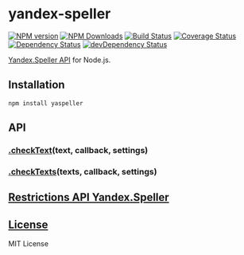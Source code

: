 yandex-speller
==============
[![NPM version](https://img.shields.io/npm/v/yandex-speller.svg)](https://www.npmjs.com/package/yandex-speller)
[![NPM Downloads](https://img.shields.io/npm/dm/yandex-speller.svg?style=flat)](https://www.npmjs.org/package/yandex-speller)
[![Build Status](https://img.shields.io/travis/hcodes/yandex-speller.svg)](https://travis-ci.org/hcodes/yandex-speller)
[![Coverage Status](https://img.shields.io/coveralls/hcodes/yandex-speller.svg)](https://coveralls.io/r/hcodes/yandex-speller)<br/>
[![Dependency Status](https://img.shields.io/david/hcodes/yandex-speller.svg)](https://david-dm.org/hcodes/yandex-speller)
[![devDependency Status](https://img.shields.io/david/dev/hcodes/yandex-speller.svg)](https://david-dm.org/hcodes/yandex-speller#info=devDependencies)

[Yandex.Speller API](https://tech.yandex.ru/speller/doc/dg/concepts/api-overview-docpage/) for Node.js.

## Installation
`npm install yaspeller`

## API

### [.checkText](./blob/master/lib/yandex-speller.js#L14)(text, callback, settings)
### [.checkTexts](./blob/master/lib/yandex-speller.js#L39)(texts, callback, settings)

## [Restrictions API Yandex.Speller](http://legal.yandex.ru/speller_api/)

## [License](./LICENSE.md)
MIT License
